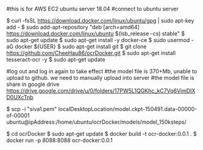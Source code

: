 #this is for AWS EC2 ubuntu server 18.04
#connect to ubuntu server

$ curl -fsSL https://download.docker.com/linux/ubuntu/gpg | sudo apt-key add -
$ sudo add-apt-repository "deb [arch=amd64] https://download.docker.com/linux/ubuntu $(lsb_release -cs) stable"
$ sudo apt-get update
$ sudo apt-get install -y docker-ce
$ sudo usermod -aG docker ${USER}
$ sudo apt-get install git
$ git clone https://github.com/CheeHau86/ocrDocker.git 
$ sudo apt-get install tesseract-ocr -y
$ sudo apt-get update

#log out and log in again to take effect
#the model file is 370+Mb, unable to upload to github. we need to manually upload into server 
#the model file is share in google drive https://drive.google.com/drive/u/0/folders/17PW5L1QGKhc_kC7Vq6VimDIXD0UXcTnb

$ scp -i "siva1.pem" localDesktopLocation/model.ckpt-150491.data-00000-of-00001 ubuntu@ipAddress:/home/ubuntu/ocrDocker/models/model_150ksteps/

$ cd ocrDocker 
$ sudo apt-get update
$ docker build -t ocr-docker:0.0.1 .
$ docker run -p 8088:8088 ocr-docker:0.0.1
